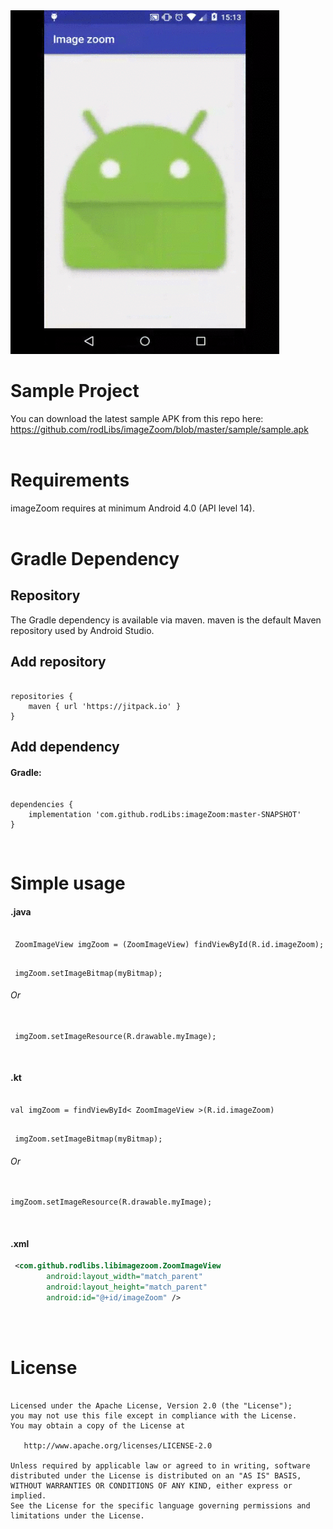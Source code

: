 <img src="zoom.gif" height="550" width="430">


# Sample Project
You can download the latest sample APK from this repo here: https://github.com/rodLibs/imageZoom/blob/master/sample/sample.apk
</br>
</br>


# Requirements
imageZoom requires at minimum Android 4.0 (API level 14).
</br>
</br>


# Gradle Dependency

## Repository
The Gradle dependency is available via maven. maven is the default Maven repository used by Android Studio.
</br>

## Add repository
<pre><code>
repositories {
    maven { url 'https://jitpack.io' }
}
</code></pre>



## Add dependency

#### Gradle:
<pre><code>
dependencies {
    implementation 'com.github.rodLibs:imageZoom:master-SNAPSHOT'
}
</code></pre>
</br>


# Simple usage
#### .java
<pre><code>
 ZoomImageView imgZoom = (ZoomImageView) findViewById(R.id.imageZoom);
</code></pre>

<pre><code>
 imgZoom.setImageBitmap(myBitmap);
</code></pre>
###### Or
<pre><code>
 imgZoom.setImageResource(R.drawable.myImage);
</code></pre>
</br>


#### .kt
<pre><code>
val imgZoom = findViewById< ZoomImageView >(R.id.imageZoom)
</code></pre>

<pre><code>
 imgZoom.setImageBitmap(myBitmap);
</code></pre>
###### Or
<pre><code>
imgZoom.setImageResource(R.drawable.myImage);
</code></pre>
</br>


#### .xml
```xml
 <com.github.rodlibs.libimagezoom.ZoomImageView
        android:layout_width="match_parent"
        android:layout_height="match_parent"
        android:id="@+id/imageZoom" />
```
</br>
</br>



# License
<pre><code>
Licensed under the Apache License, Version 2.0 (the "License");
you may not use this file except in compliance with the License.
You may obtain a copy of the License at

   http://www.apache.org/licenses/LICENSE-2.0

Unless required by applicable law or agreed to in writing, software
distributed under the License is distributed on an "AS IS" BASIS,
WITHOUT WARRANTIES OR CONDITIONS OF ANY KIND, either express or implied.
See the License for the specific language governing permissions and
limitations under the License.
</code></pre>
